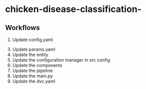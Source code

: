 # chicken-disease-classification-
## Workflows
1. Update config.yaml
<!-- 2. Update secrets.yaml [Optional] -->
3. Update params.yaml
4. Update the entity
5. Update the configuration manager in src config
6. Update the components
7. Update the pipeline
8. Update the main.py
9. Update the dvc.yaml